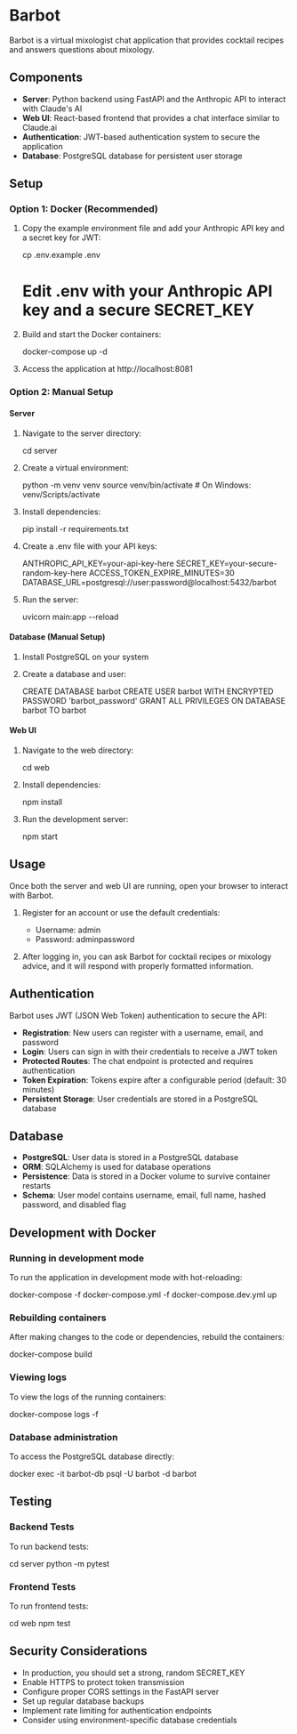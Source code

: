 # Barbot

Barbot is a virtual mixologist chat application that provides cocktail recipes and answers questions about mixology.

## Components

- **Server**: Python backend using FastAPI and the Anthropic API to interact with Claude's AI
- **Web UI**: React-based frontend that provides a chat interface similar to Claude.ai
- **Authentication**: JWT-based authentication system to secure the application
- **Database**: PostgreSQL database for persistent user storage

## Setup

### Option 1: Docker (Recommended)

1. Copy the example environment file and add your Anthropic API key and a secret key for JWT:
   
   cp .env.example .env
   # Edit .env with your Anthropic API key and a secure SECRET_KEY
   

2. Build and start the Docker containers:
   
   docker-compose up -d
   

3. Access the application at http://localhost:8081

### Option 2: Manual Setup

#### Server

1. Navigate to the server directory:
   
   cd server
   

2. Create a virtual environment:
   
   python -m venv venv
   source venv/bin/activate  # On Windows: venv/Scripts/activate
   

3. Install dependencies:
   
   pip install -r requirements.txt
   

4. Create a .env file with your API keys:
   
   ANTHROPIC_API_KEY=your-api-key-here
   SECRET_KEY=your-secure-random-key-here
   ACCESS_TOKEN_EXPIRE_MINUTES=30
   DATABASE_URL=postgresql://user:password@localhost:5432/barbot
   

5. Run the server:
   
   uvicorn main:app --reload
   

#### Database (Manual Setup)

1. Install PostgreSQL on your system
2. Create a database and user:
   
   CREATE DATABASE barbot
   CREATE USER barbot WITH ENCRYPTED PASSWORD 'barbot_password'
   GRANT ALL PRIVILEGES ON DATABASE barbot TO barbot
   

#### Web UI

1. Navigate to the web directory:
   
   cd web
   

2. Install dependencies:
   
   npm install
   

3. Run the development server:
   
   npm start
   

## Usage

Once both the server and web UI are running, open your browser to interact with Barbot.

1. Register for an account or use the default credentials:
   - Username: admin
   - Password: adminpassword

2. After logging in, you can ask Barbot for cocktail recipes or mixology advice, and it will respond with properly formatted information.

## Authentication

Barbot uses JWT (JSON Web Token) authentication to secure the API:

- **Registration**: New users can register with a username, email, and password
- **Login**: Users can sign in with their credentials to receive a JWT token
- **Protected Routes**: The chat endpoint is protected and requires authentication
- **Token Expiration**: Tokens expire after a configurable period (default: 30 minutes)
- **Persistent Storage**: User credentials are stored in a PostgreSQL database

## Database

- **PostgreSQL**: User data is stored in a PostgreSQL database
- **ORM**: SQLAlchemy is used for database operations
- **Persistence**: Data is stored in a Docker volume to survive container restarts
- **Schema**: User model contains username, email, full name, hashed password, and disabled flag

## Development with Docker

### Running in development mode

To run the application in development mode with hot-reloading:


docker-compose -f docker-compose.yml -f docker-compose.dev.yml up


### Rebuilding containers

After making changes to the code or dependencies, rebuild the containers:


docker-compose build


### Viewing logs

To view the logs of the running containers:


docker-compose logs -f


### Database administration

To access the PostgreSQL database directly:


docker exec -it barbot-db psql -U barbot -d barbot


## Testing

### Backend Tests

To run backend tests:


cd server
python -m pytest


### Frontend Tests

To run frontend tests:


cd web
npm test


## Security Considerations

- In production, you should set a strong, random SECRET_KEY
- Enable HTTPS to protect token transmission
- Configure proper CORS settings in the FastAPI server
- Set up regular database backups
- Implement rate limiting for authentication endpoints
- Consider using environment-specific database credentials

